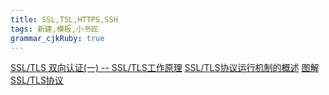 ```yaml
---
title: SSL,TSL,HTTPS,SSH
tags: 新建,模板,小书匠
grammar_cjkRuby: true
---
```




[SSL/TLS 双向认证(一) -- SSL/TLS工作原理][1]
[SSL/TLS协议运行机制的概述][2]
[图解SSL/TLS协议][3]


  [1]: https://blog.csdn.net/ustccw/article/details/76691248
  [2]: http://www.ruanyifeng.com/blog/2014/02/ssl_tls.html
  [3]: http://www.ruanyifeng.com/blog/2014/09/illustration-ssl.html?utm_source=tuicool&utm_medium=referral